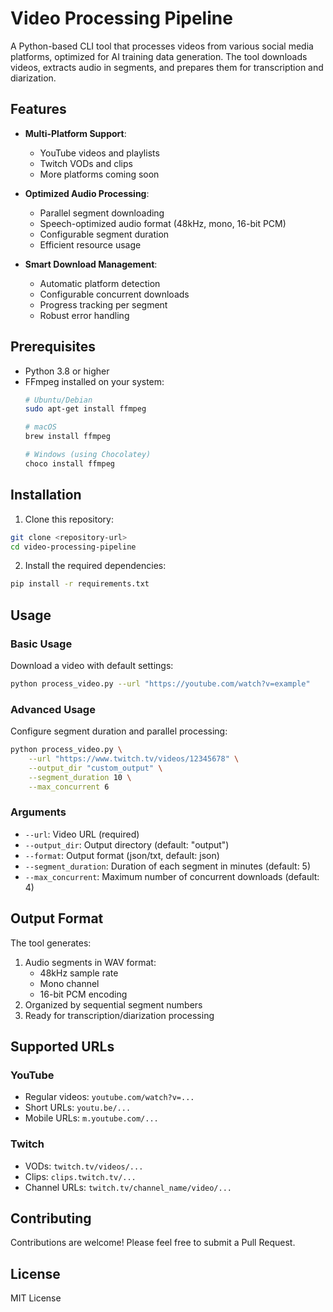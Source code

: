 # Video Processing Pipeline

A Python-based CLI tool that processes videos from various social media platforms, optimized for AI training data generation. The tool downloads videos, extracts audio in segments, and prepares them for transcription and diarization.

## Features

- **Multi-Platform Support**:
  - YouTube videos and playlists
  - Twitch VODs and clips
  - More platforms coming soon

- **Optimized Audio Processing**:
  - Parallel segment downloading
  - Speech-optimized audio format (48kHz, mono, 16-bit PCM)
  - Configurable segment duration
  - Efficient resource usage

- **Smart Download Management**:
  - Automatic platform detection
  - Configurable concurrent downloads
  - Progress tracking per segment
  - Robust error handling

## Prerequisites

- Python 3.8 or higher
- FFmpeg installed on your system:
  ```bash
  # Ubuntu/Debian
  sudo apt-get install ffmpeg

  # macOS
  brew install ffmpeg

  # Windows (using Chocolatey)
  choco install ffmpeg
  ```

## Installation

1. Clone this repository:
```bash
git clone <repository-url>
cd video-processing-pipeline
```

2. Install the required dependencies:
```bash
pip install -r requirements.txt
```

## Usage

### Basic Usage

Download a video with default settings:
```bash
python process_video.py --url "https://youtube.com/watch?v=example"
```

### Advanced Usage

Configure segment duration and parallel processing:
```bash
python process_video.py \
    --url "https://www.twitch.tv/videos/12345678" \
    --output_dir "custom_output" \
    --segment_duration 10 \
    --max_concurrent 6
```

### Arguments

- `--url`: Video URL (required)
- `--output_dir`: Output directory (default: "output")
- `--format`: Output format (json/txt, default: json)
- `--segment_duration`: Duration of each segment in minutes (default: 5)
- `--max_concurrent`: Maximum number of concurrent downloads (default: 4)

## Output Format

The tool generates:
1. Audio segments in WAV format:
   - 48kHz sample rate
   - Mono channel
   - 16-bit PCM encoding
2. Organized by sequential segment numbers
3. Ready for transcription/diarization processing

## Supported URLs

### YouTube
- Regular videos: `youtube.com/watch?v=...`
- Short URLs: `youtu.be/...`
- Mobile URLs: `m.youtube.com/...`

### Twitch
- VODs: `twitch.tv/videos/...`
- Clips: `clips.twitch.tv/...`
- Channel URLs: `twitch.tv/channel_name/video/...`

## Contributing

Contributions are welcome! Please feel free to submit a Pull Request.

## License

MIT License
